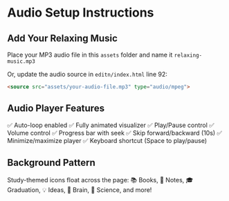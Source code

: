 # Audio Setup Instructions

## Add Your Relaxing Music

Place your MP3 audio file in this `assets` folder and name it `relaxing-music.mp3`

Or, update the audio source in `editn/index.html` line 92:

```html
<source src="assets/your-audio-file.mp3" type="audio/mpeg">
```

## Audio Player Features

✅ Auto-loop enabled
✅ Fully animated visualizer
✅ Play/Pause control
✅ Volume control
✅ Progress bar with seek
✅ Skip forward/backward (10s)
✅ Minimize/maximize player
✅ Keyboard shortcut (Space to play/pause)

## Background Pattern

Study-themed icons float across the page:
📚 Books, 📝 Notes, 🎓 Graduation, 💡 Ideas, 🧠 Brain, 🔬 Science, and more!
